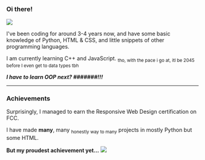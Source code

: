 <h3>Oi there!</h3>
<img src="https://komarev.com/ghpvc/?username=dacoder101&label=pog-views&color=grey">
<p>I've been coding for around 3-4 years now, and have some basic knowledge of Python, HTML & CSS, and little snippets of other programming languages.</p>
<p>I am currently learning C++ and JavaScript. <sub>tho, with the pace i go at, itl be 2045 before I even get to data types tbh</sub></p>
<b><i>I have to learn OOP next? #######!!! </i></b>
<hr>
<h3>Achievements</h3>
<p>Surprisingly, I managed to earn the Responsive Web Design certification on FCC.</p>
<p>I have made <b>many</b>, many <sub>honestly way to many</sub> projects in mostly Python but some HTML.</p>
<b>But my proudest achievement yet...</b>
<img src="https://user-images.githubusercontent.com/107454678/220548624-031f674f-1698-4022-8837-f33c2b1f572b.png">
